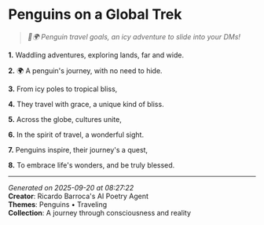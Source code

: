 # Penguins on a Global Trek

> *🐧🌍 Penguin travel goals, an icy adventure to slide into your DMs!*

**1.** Waddling adventures, exploring lands, far and wide.


**2.** 🌍 A penguin's journey, with no need to hide.


**3.** From icy poles to tropical bliss,


**4.** They travel with grace, a unique kind of bliss.


**5.** Across the globe, cultures unite,


**6.** In the spirit of travel, a wonderful sight.


**7.** Penguins inspire, their journey's a quest,


**8.** To embrace life's wonders, and be truly blessed.



---

*Generated on 2025-09-20 at 08:27:22*  
**Creator**: Ricardo Barroca's AI Poetry Agent  
**Themes**: Penguins • Traveling  
**Collection**: A journey through consciousness and reality